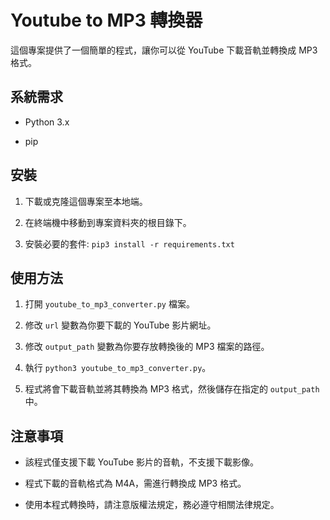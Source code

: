 Youtube to MP3 轉換器
==================

這個專案提供了一個簡單的程式，讓你可以從 YouTube 下載音軌並轉換成 MP3 格式。

系統需求
----

*   Python 3.x
    
*   pip
    

安裝
--

1.  下載或克隆這個專案至本地端。
    
2.  在終端機中移動到專案資料夾的根目錄下。
    
3.  安裝必要的套件: `pip3 install -r requirements.txt`
    

使用方法
----

1.  打開 `youtube_to_mp3_converter.py` 檔案。
    
2.  修改 `url` 變數為你要下載的 YouTube 影片網址。
    
3.  修改 `output_path` 變數為你要存放轉換後的 MP3 檔案的路徑。
    
4.  執行 `python3 youtube_to_mp3_converter.py`。
    
5.  程式將會下載音軌並將其轉換為 MP3 格式，然後儲存在指定的 `output_path` 中。
    

注意事項
----

*   該程式僅支援下載 YouTube 影片的音軌，不支援下載影像。
    
*   程式下載的音軌格式為 M4A，需進行轉換成 MP3 格式。
    
*   使用本程式轉換時，請注意版權法規定，務必遵守相關法律規定。